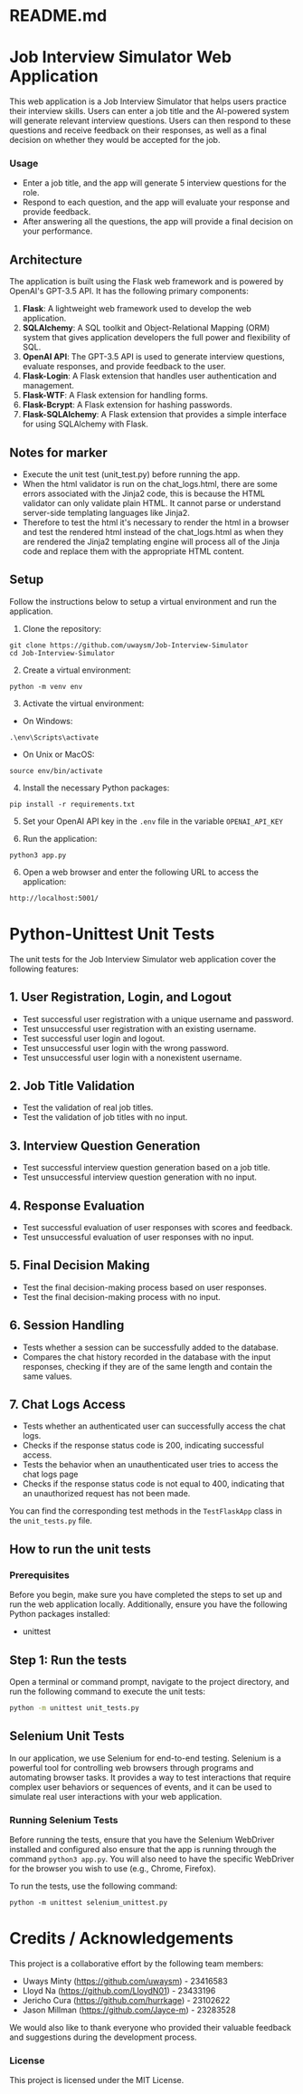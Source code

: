 # README.md

# Job Interview Simulator Web Application

This web application is a Job Interview Simulator that helps users practice their interview skills. Users can enter a job title and the AI-powered system will generate relevant interview questions. Users can then respond to these questions and receive feedback on their responses, as well as a final decision on whether they would be accepted for the job.

### Usage

- Enter a job title, and the app will generate 5 interview questions for the role.
- Respond to each question, and the app will evaluate your response and provide feedback.
- After answering all the questions, the app will provide a final decision on your performance.

## Architecture

The application is built using the Flask web framework and is powered by OpenAI's GPT-3.5 API. It has the following primary components:

1. **Flask**: A lightweight web framework used to develop the web application.
2. **SQLAlchemy**: A SQL toolkit and Object-Relational Mapping (ORM) system that gives application developers the full power and flexibility of SQL.
3. **OpenAI API**: The GPT-3.5 API is used to generate interview questions, evaluate responses, and provide feedback to the user.
4. **Flask-Login**: A Flask extension that handles user authentication and management.
5. **Flask-WTF**: A Flask extension for handling forms.
6. **Flask-Bcrypt**: A Flask extension for hashing passwords.
7. **Flask-SQLAlchemy**: A Flask extension that provides a simple interface for using SQLAlchemy with Flask.

## Notes for marker
- Execute the unit test (unit_test.py) before running the app.
- When the html validator is run on the chat_logs.html, there are some errors associated with the Jinja2 code, this is because the HTML validator can only validate plain HTML. It cannot parse or understand server-side templating languages like Jinja2.
- Therefore to test the html it's necessary to render the html in a browser and test the rendered html instead of the chat_logs.html as when they are rendered the Jinja2 templating engine will process all of the Jinja code and replace them with the appropriate HTML content.

## Setup

Follow the instructions below to setup a virtual environment and run the application.

1. Clone the repository:

```
git clone https://github.com/uwaysm/Job-Interview-Simulator
cd Job-Interview-Simulator
```

2. Create a virtual environment:
```
python -m venv env
```

3. Activate the virtual environment:
- On Windows:
```
.\env\Scripts\activate
```

- On Unix or MacOS:
```
source env/bin/activate
```
4. Install the necessary Python packages:

```
pip install -r requirements.txt
```
5. Set your OpenAI API key in the `.env` file in the variable `OPENAI_API_KEY`

6. Run the application:
```
python3 app.py
```

6. Open a web browser and enter the following URL to access the application:

`http://localhost:5001/`

# Python-Unittest Unit Tests
The unit tests for the Job Interview Simulator web application cover the following features:

## 1. User Registration, Login, and Logout

- Test successful user registration with a unique username and password.
- Test unsuccessful user registration with an existing username.
- Test successful user login and logout.
- Test unsuccessful user login with the wrong password.
- Test unsuccessful user login with a nonexistent username.

## 2. Job Title Validation

- Test the validation of real job titles.
- Test the validation of job titles with no input.

## 3. Interview Question Generation

- Test successful interview question generation based on a job title.
- Test unsuccessful interview question generation with no input.

## 4. Response Evaluation

- Test successful evaluation of user responses with scores and feedback.
- Test unsuccessful evaluation of user responses with no input.

## 5. Final Decision Making

- Test the final decision-making process based on user responses.
- Test the final decision-making process with no input.

## 6. Session Handling
- Tests whether a session can be successfully added to the database. 
- Compares the chat history recorded in the database with the input responses, checking if they are of the same length and contain the same values.

## 7. Chat Logs Access
- Tests whether an authenticated user can successfully access the chat logs.
- Checks if the response status code is 200, indicating successful access.
- Tests the behavior when an unauthenticated user tries to access the chat logs page
- Checks if the response status code is not equal to 400, indicating that an unauthorized request has not been made.

You can find the corresponding test methods in the `TestFlaskApp` class in the `unit_tests.py` file.

## How to run the unit tests

### Prerequisites

Before you begin, make sure you have completed the steps to set up and run the web application locally. Additionally, ensure you have the following Python packages installed:

- unittest

## Step 1: Run the tests

Open a terminal or command prompt, navigate to the project directory, and run the following command to execute the unit tests:

```bash
python -m unittest unit_tests.py
```

## Selenium Unit Tests

In our application, we use Selenium for end-to-end testing. Selenium is a powerful tool for controlling web browsers through programs and automating browser tasks. It provides a way to test interactions that require complex user behaviors or sequences of events, and it can be used to simulate real user interactions with your web application.

### Running Selenium Tests

Before running the tests, ensure that you have the Selenium WebDriver installed and configured also ensure that the app is running through the command `python3 app.py`. You will also need to have the specific WebDriver for the browser you wish to use (e.g., Chrome, Firefox).

To run the tests, use the following command:

```shell
python -m unittest selenium_unittest.py
```

# Credits / Acknowledgements

This project is a collaborative effort by the following team members:

- Uways Minty (https://github.com/uwaysm) - 23416583
- Lloyd Na (https://github.com/LloydN01) - 23433196
- Jericho Cura (https://github.com/hurrkage) - 23102622
- Jason Millman (https://github.com/Jayce-m) - 23283528

We would also like to thank everyone who provided their valuable feedback and suggestions during the development process.

### License

This project is licensed under the MIT License.

